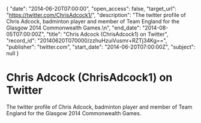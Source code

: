 {
  "date": "2014-06-20T07:00:00", 
  "open_access": false, 
  "target_url": "https://twitter.com/ChrisAdcock1/", 
  "description": "The twitter profile of Chris Adcock, badminton player and member of Team England for the Glasgow 2014 Commonwealth Games.\n", 
  "end_date": "2014-08-05T07:00:00Z", 
  "title": "Chris Adcock (ChrisAdcock1) on Twitter", 
  "record_id": "20140620T070000/zzhuHzuiVusmr+RZTj34Kg==", 
  "publisher": "twitter.com", 
  "start_date": "2014-06-20T07:00:00Z", 
  "subject": null
}

# Chris Adcock (ChrisAdcock1) on Twitter

The twitter profile of Chris Adcock, badminton player and member of Team England for the Glasgow 2014 Commonwealth Games.
